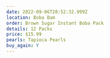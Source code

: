 ```yaml
---
date: 2022-09-06T20:52:32.999Z
location: Boba Bam
order: Brown Sugar Instant Boba Pack
details: 12 Packs
price: $15.99
pearls: Tapioca Pearls
buy_again: Y
---
```

